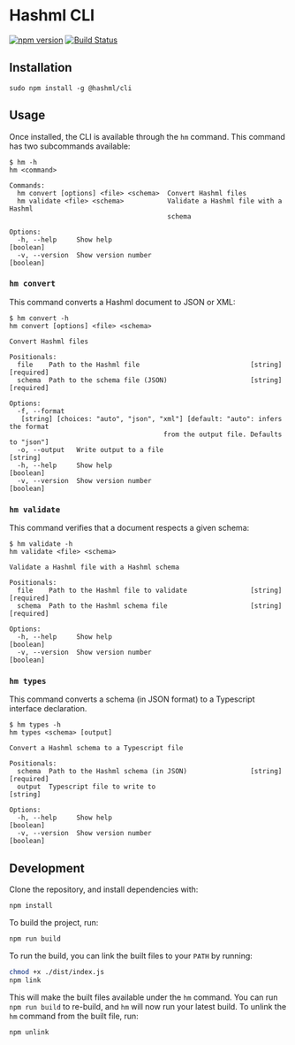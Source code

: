# Hashml CLI
[![npm version](https://badge.fury.io/js/%40hashml%2Fcli.svg)](https://www.npmjs.com/package/@hashml/cli)
[![Build Status](https://travis-ci.org/hashml/hashml-cli.svg?branch=master)](https://travis-ci.org/hashml/hashml-cli)

## Installation
```
sudo npm install -g @hashml/cli
```

## Usage
Once installed, the CLI is available through the `hm` command. This command has two subcommands available:

```
$ hm -h
hm <command>

Commands:
  hm convert [options] <file> <schema>  Convert Hashml files
  hm validate <file> <schema>           Validate a Hashml file with a Hashml
                                        schema

Options:
  -h, --help     Show help                                             [boolean]
  -v, --version  Show version number                                   [boolean]
```

### `hm convert`
This command converts a Hashml document to JSON or XML:

```
$ hm convert -h
hm convert [options] <file> <schema>

Convert Hashml files

Positionals:
  file    Path to the Hashml file                            [string] [required]
  schema  Path to the schema file (JSON)                     [string] [required]

Options:
  -f, --format
   [string] [choices: "auto", "json", "xml"] [default: "auto": infers the format
                                       from the output file. Defaults to "json"]
  -o, --output   Write output to a file                                 [string]
  -h, --help     Show help                                             [boolean]
  -v, --version  Show version number                                   [boolean]
```

### `hm validate`
This command verifies that a document respects a given schema:

```
$ hm validate -h
hm validate <file> <schema>

Validate a Hashml file with a Hashml schema

Positionals:
  file    Path to the Hashml file to validate                [string] [required]
  schema  Path to the Hashml schema file                     [string] [required]

Options:
  -h, --help     Show help                                             [boolean]
  -v, --version  Show version number                                   [boolean]
```

### `hm types`
This command converts a schema (in JSON format) to a Typescript interface declaration.

```
$ hm types -h
hm types <schema> [output]

Convert a Hashml schema to a Typescript file

Positionals:
  schema  Path to the Hashml schema (in JSON)                [string] [required]
  output  Typescript file to write to                                   [string]

Options:
  -h, --help     Show help                                             [boolean]
  -v, --version  Show version number                                   [boolean]
```

## Development
Clone the repository, and install dependencies with:

```bash
npm install
```

To build the project, run:

```bash
npm run build
```

To run the build, you can link the built files to your `PATH` by running:

```bash
chmod +x ./dist/index.js
npm link
```

This will make the built files available under the `hm` command. You can run `npm run build` to re-build, and `hm` will now run your latest build. To unlink the `hm` command from the built file, run:

```bash
npm unlink
```
